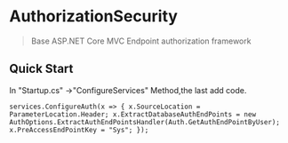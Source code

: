 # AuthorizationSecurity

> Base ASP.NET Core MVC Endpoint authorization framework

## Quick Start

In "Startup.cs" ->"ConfigureServices" Method,the last add code. 

`
services.ConfigureAuth(x =>
            {
                x.SourceLocation = ParameterLocation.Header;
                x.ExtractDatabaseAuthEndPoints = new AuthOptions.ExtractAuthEndPointsHandler(Auth.GetAuthEndPointByUser);
                x.PreAccessEndPointKey = "Sys";
            });
`
